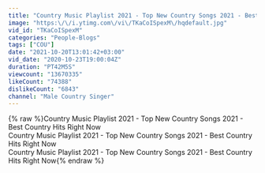 ```yaml
---
title: "Country Music Playlist 2021 - Top New Country Songs 2021 - Best Country Hits Right Now"
image: "https:\/\/i.ytimg.com\/vi\/TKaCoISpexM\/hqdefault.jpg"
vid_id: "TKaCoISpexM"
categories: "People-Blogs"
tags: ["COU"]
date: "2021-10-20T13:01:42+03:00"
vid_date: "2020-10-23T19:00:04Z"
duration: "PT42M5S"
viewcount: "13670335"
likeCount: "74388"
dislikeCount: "6843"
channel: "Male Country Singer"
---
```

{% raw %}Country Music Playlist 2021 - Top New Country Songs 2021 - Best Country Hits Right Now<br />Country Music Playlist 2021 - Top New Country Songs 2021 - Best Country Hits Right Now<br />Country Music Playlist 2021 - Top New Country Songs 2021 - Best Country Hits Right Now{% endraw %}
